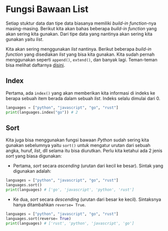 # Fungsi Bawaan List

Setiap stuktur data dan tipe data biasanya memiliki *build-in function*-nya masing-masing. Berikut kita akan bahas beberapa *build-in function* yang akan sering kita gunakan. Dari tipe data yang nantinya akan sering kita gunakan yaitu *list*.

Kita akan sering menggunakan *list* nantinya. Berikut beberapa *build-in function* yang disediakan *list* yang bisa kita gunakan. Kita sudah pernah menggunakan seperti `append()`, `extend()`, dan banyak lagi. Teman-teman bisa melihat daftarnya [disini](https://docs.python.org/3/tutorial/datastructures.html).

## Index

Pertama, ada `index()` yang akan memberikan kita informasi di indeks ke berapa sebuah item berada dalam sebuah *list*. Indeks selalu dimulai dari 0.

```py
languages = ["python", "javascript", "go", "rust"]
print(languages.index("go")) # 2
```

## Sort

Kita juga bisa menggunakan fungsi bawaan *Python* sudah sering kita gunakan sebelumnya yaitu `sort()` untuk mengatur urutan dari sebuah angka, huruf, *list*, dll selama itu bisa diurutkan. Perlu kita ketahui ada 2 jenis *sort* yang biasa digunakan:

- Pertama, *sort* secara *ascending* (urutan dari kecil ke besar). Sintak yang digunakan adalah:

```py
languages = ["python", "javascript", "go", "rust"]
languages.sort()
print(languages) # ['go', 'javascript', 'python', 'rust']
```

- Ke dua, *sort* secara *descending* (urutan dari besar ke kecil). Sintaksnya hanya ditambahkan `reverse= True`.

```py
languages = ["python", "javascript", "go", "rust"]
languages.sort(reverse= True)
print(languages) # ['rust', 'python', 'javascript', 'go']
```
